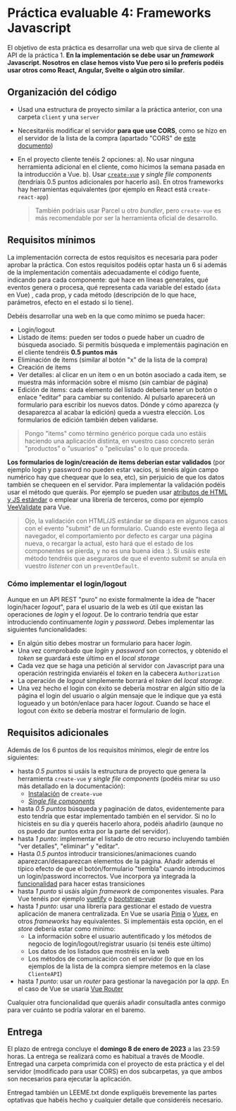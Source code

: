 # Práctica evaluable 4: Frameworks Javascript

El objetivo de esta práctica es desarrollar una web que sirva de cliente al API de la práctica 1. **En la implementación se debe usar un *framework* Javascript. Nosotros en clase hemos visto Vue pero si lo preferís podéis usar otros como React, Angular, Svelte o algún otro similar**.

## Organización del código

 - Usad una estructura de proyecto similar a la práctica anterior, con una carpeta `client` y una `server`
 - Necesitaréis modificar el servidor **para que use CORS**, como se hizo en el servidor de la lista de la compra (apartado "CORS" de [este documento](https://ottocol.github.io/ADI_2223/practicas/guiadas/js_estandar_proyecto.html))
 - En el proyecto cliente tenéis 2 opciones:
    a). No usar ninguna herramienta adicional en el cliente, como hicimos la semana pasada en la introducción a Vue.
    b). Usar [`create-vue`](https://github.com/vuejs/create-vue) y *single file components* (tendríais 0.5 puntos adicionales por hacerlo así). En otros frameworks hay herramientas equivalentes (por ejemplo en React está `create-react-app`)
     
     > También podríais usar Parcel u otro *bundler*, pero `create-vue` es más recomendable por ser la herramienta oficial de desarrollo.

## Requisitos mínimos

La implementación correcta de estos requisitos es necesaria para poder aprobar la práctica. Con estos requisitos podéis optar hasta un 6 si además de la implementación comentáis adecuadamente el código fuente, indicando para cada componente: qué hace en líneas generales, qué eventos genera o procesa, qué representa cada variable del estado (`data` en Vue) , cada prop, y cada método (descripción de lo que hace, parámetros, efecto en el estado si lo tiene).

Debéis desarrollar una web en la que como mínimo se pueda hacer:

- Login/logout
- Listado de items: pueden ser todos o puede haber un cuadro de búsqueda asociado. Si permitís búsqueda e implementáis paginación en el cliente tendréis **0.5 puntos más**
- Eliminación de items (similar al botón "x" de la lista de la compra)
- Creación de items
- Ver detalles: al clicar en un item o en un botón asociado a cada item, se muestra más información sobre el mismo (sin cambiar de página)
- Edición de items: cada elemento del listado debería tener un botón o enlace "editar" para cambiar su contenido. Al pulsarlo aparecerá un formulario para escribir los nuevos datos. Dónde y cómo aparezca (y desaparezca al acabar la edición) queda a vuestra elección. Los formularios de edición también deben validarse.

> Pongo "items" como término genérico porque cada uno estáis haciendo una aplicación distinta, en vuestro caso concreto serán "productos" o "usuarios" o "películas" o lo que proceda.

**Los formularios de login/creación de items deberían estar validados** (por ejemplo login y password no pueden estar vacíos, si tenéis algún campo numérico hay que chequear que lo sea, etc), sin perjuicio de que los datos también se chequeen en el servidor. Para implementar la validación podéis usar el método que queráis. Por ejemplo se pueden usar [atributos de HTML y JS estándar](https://developer.mozilla.org/en-US/docs/Learn/Forms/Form_validation) o emplear una librería de terceros, como por ejemplo [VeeValidate](https://vee-validate.logaretm.com/v4/) para Vue.

> Ojo, la validación con HTML/JS estándar se dispara en algunos casos con el evento "submit" de un formulario. Cuando este evento llega al navegador, el comportamiento por defecto es cargar una página nueva, o recargar la actual, esto hará que el estado de los componentes se pierda, y no es una buena idea :). Si usáis este método tendréis que aseguraros de que el evento submit se anula en vuestro *listener* con un `preventDefault`.


### Cómo implementar el login/logout

Aunque en un API REST "puro" no existe formalmente la idea de "hacer login/hacer *logout*", para el usuario de la web es útil que existan las operaciones de *login* y el *logout*. De lo contrario tendría que estar introduciendo continuamente *login* y *password*. Debes implementar las siguientes funcionalidades:

- En algún sitio debes mostrar un formulario para hacer *login*.  
- Una vez comprobado que *login* y *password* son correctos, y obtenido el *token* se guardará este último en el *local storage*
- Cada vez que se haga una petición al servidor con Javascript para una operación restringida enviaréis el *token* en la cabecera `Authorization`
- La operación de *logout* simplemente borrará el *token* del *local storage*. 
- Una vez hecho el login con éxito se debería mostrar en algún sitio de la página el login del usuario o algún mensaje que le indique que ya está logueado y un botón/enlace para hacer *logout*. Cuando se hace el logout con éxito se debería mostrar el formulario de login.

## Requisitos adicionales

Además de los 6 puntos de los requisitos mínimos, elegir de entre los siguientes:

- hasta *0.5 puntos* si usáis la estructura de proyecto que genera la herramienta `create-vue` y *single file components* (podéis mirar su uso más detallado en la documentación):
    + [Instalación](https://github.com/vuejs/create-vue) de `create-vue`
    + [*Single file components*](https://v3.vuejs.org/guide/single-file-component.html)
- hasta *0.5 puntos* búsqueda y paginación de datos, evidentemente para esto tendría que estar implementado también en el servidor. Si no lo hicisteis en su día y queréis hacerlo ahora, podéis añadirlo (aunque no os puedo dar puntos extra por la parte del servidor).
- hasta *1 punto*: implementar el listado de otro recurso incluyendo también "ver detalles", "eliminar" y "editar".
- Hasta *0.5 puntos* introducir transiciones/animaciones cuando aparezcan/desaparezcan elementos de la página. Añadir además el típico efecto de que el botón/formulario "tiembla" cuando introducimos un login/password incorrectos. Vue incorpora ya integrada la [funcionalidad](https://v3.vuejs.org/guide/transitions-overview.html#class-based-animations-transitions) para hacer estas transiciones
- hasta *1 punto* si usáis algún *framework* de componentes visuales. Para Vue tenéis por ejemplo [vuetify](https://vuetifyjs.com/en/) o [bootstrap-vue](https://bootstrap-vue.org/)
- hasta *1 punto*: usar una librería para gestionar el estado de vuestra aplicación de manera centralizada. En Vue se usaría [Pinia](https://pinia.vuejs.org/) o [Vuex](https://vuex.vuejs.org), en otros *frameworks* hay equivalentes. Si implementáis esta opción, en el *store* debería estar como mínimo:
    + La información sobre el usuario autentificado y los métodos de negocio de login/logout/registrar usuario (si tenéis este último)
    + Los datos de los listados que mostréis en la web
    + Los métodos de comunicación con el servidor (lo que en los ejemplos de la lista de la compra siempre metemos en la clase `ClienteAPI`)
- hasta *1 punto*: usar un *router* para gestionar la navegación por la *app*. En el caso de Vue se usaría [Vue Router](https://router.vuejs.org)

Cualquier otra funcionalidad que queráis añadir consultadla antes conmigo para ver cuánto se podría valorar en el baremo.

## Entrega

El plazo de entrega concluye el **domingo 8 de enero de 2023** a las 23:59 horas. La entrega se realizará como es habitual a través de Moodle. Entregad una carpeta comprimida con el proyecto de esta práctica y el del servidor (modificado para usar CORS) en dos subcarpetas, ya que ambos son necesarios para ejecutar la aplicación. 

Entregad también un LEEME.txt donde expliquéis brevemente las partes optativas que habéis hecho y cualquier detalle que consideréis necesario.